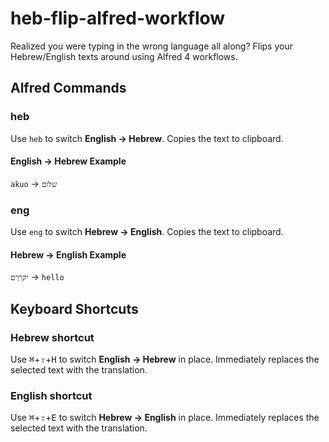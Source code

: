 # heb-flip-alfred-workflow

Realized you were typing in the wrong language all along? Flips your Hebrew/English texts around 
using Alfred 4 workflows.

## Alfred Commands

### heb

Use `heb` to switch **English &rarr; Hebrew**.
Copies the text to clipboard.

#### English &rarr; Hebrew Example

`akuo` &rarr; `שלום`

### eng

Use `eng` to switch **Hebrew &rarr; English**.
Copies the text to clipboard.

#### Hebrew &rarr; English Example

`יקךךם` &rarr; `hello`


## Keyboard Shortcuts

### Hebrew shortcut

Use <kbd>⌘</kbd>+<kbd>⇧</kbd>+<kbd>H</kbd> to switch **English &rarr; Hebrew** in place.
Immediately replaces the selected text with the translation.

### English shortcut

Use <kbd>⌘</kbd>+<kbd>⇧</kbd>+<kbd>E</kbd> to switch **Hebrew &rarr; English** in place.
Immediately replaces the selected text with the translation.